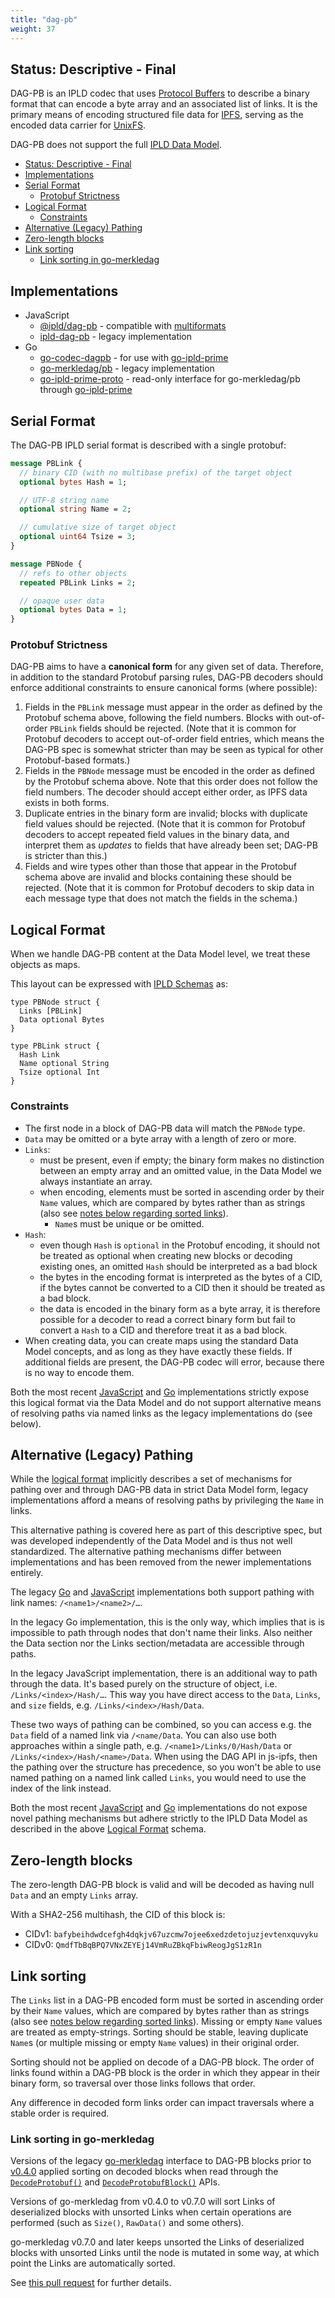 ```yaml
---
title: "dag-pb"
weight: 37
---
```


## Status: Descriptive - Final

DAG-PB is an IPLD codec that uses [Protocol Buffers](https://developers.google.com/protocol-buffers/) to describe a binary format that can encode a byte array and an associated list of links. It is the primary means of encoding structured file data for [IPFS](https://ipfs.io/), serving as the encoded data carrier for [UnixFS](https://docs.ipfs.io/concepts/file-systems/#unix-file-system-unixfs).

DAG-PB does not support the full [IPLD Data Model](/docs/data-model/).

- [Status: Descriptive - Final](#status-descriptive---final)
- [Implementations](#implementations)
- [Serial Format](#serial-format)
  - [Protobuf Strictness](#protobuf-strictness)
- [Logical Format](#logical-format)
  - [Constraints](#constraints)
- [Alternative (Legacy) Pathing](#alternative-legacy-pathing)
- [Zero-length blocks](#zero-length-blocks)
- [Link sorting](#link-sorting)
  - [Link sorting in go-merkledag](#link-sorting-in-go-merkledag)

## Implementations

- JavaScript
  - [@ipld/dag-pb](https://github.com/ipld/js-dag-pb) - compatible with [multiformats](https://github.com/multiformats/js-multiformats)
  - [ipld-dag-pb](https://github.com/ipld/js-ipld-dag-pb) - legacy implementation
- Go
  - [go-codec-dagpb](https://github.com/ipld/go-codec-dagpb) - for use with [go-ipld-prime](https://github.com/ipld/go-ipld-prime)
  - [go-merkledag/pb](https://github.com/ipfs/go-merkledag/tree/master/pb) - legacy implementation
  - [go-ipld-prime-proto](https://github.com/ipld/go-ipld-prime-proto) - read-only interface for go-merkledag/pb through [go-ipld-prime](https://github.com/ipld/go-ipld-prime)

## Serial Format

The DAG-PB IPLD serial format is described with a single protobuf:

```protobuf
message PBLink {
  // binary CID (with no multibase prefix) of the target object
  optional bytes Hash = 1;

  // UTF-8 string name
  optional string Name = 2;

  // cumulative size of target object
  optional uint64 Tsize = 3;
}

message PBNode {
  // refs to other objects
  repeated PBLink Links = 2;

  // opaque user data
  optional bytes Data = 1;
}
```

### Protobuf Strictness

DAG-PB aims to have a **canonical form** for any given set of data. Therefore, in addition to the standard Protobuf parsing rules, DAG-PB decoders should enforce additional constraints to ensure canonical forms (where possible):

1. Fields in the `PBLink` message must appear in the order as defined by the Protobuf schema above, following the field numbers. Blocks with out-of-order `PBLink` fields should be rejected.  (Note that it is common for Protobuf decoders to accept out-of-order field entries, which means the DAG-PB spec is somewhat stricter than may be seen as typical for other Protobuf-based formats.)
2. Fields in the `PBNode` message must be encoded in the order as defined by the Protobuf schema above. Note that this order does not follow the field numbers. The decoder should accept either order, as IPFS data exists in both forms.
3. Duplicate entries in the binary form are invalid; blocks with duplicate field values should be rejected. (Note that it is common for Protobuf decoders to accept repeated field values in the binary data, and interpret them as _updates_ to fields that have already been set; DAG-PB is stricter than this.)
4. Fields and wire types other than those that appear in the Protobuf schema above are invalid and blocks containing these should be rejected. (Note that it is common for Protobuf decoders to skip data in each message type that does not match the fields in the schema.)

## Logical Format

When we handle DAG-PB content at the Data Model level, we treat these objects as maps.

This layout can be expressed with [IPLD Schemas](/docs/schemas/) as:

```ipldsch
type PBNode struct {
  Links [PBLink]
  Data optional Bytes
}

type PBLink struct {
  Hash Link
  Name optional String
  Tsize optional Int
}
```

### Constraints

- The first node in a block of DAG-PB data will match the `PBNode` type.
- `Data` may be omitted or a byte array with a length of zero or more.
- `Links`:
  - must be present, even if empty; the binary form makes no distinction between an empty array and an omitted value, in the Data Model we always instantiate an array.
  - when encoding, elements must be sorted in ascending order by their `Name` values, which are compared by bytes rather than as strings (also see [notes below regarding sorted links](#link-sorting)).
    - `Name`s must be unique or be omitted.
- `Hash`:
  - even though `Hash` is `optional` in the Protobuf encoding, it should not be treated as optional when creating new blocks or decoding existing ones, an omitted `Hash` should be interpreted as a bad block
  - the bytes in the encoding format is interpreted as the bytes of a CID, if the bytes cannot be converted to a CID then it should be treated as a bad block.
  - the data is encoded in the binary form as a byte array, it is therefore possible for a decoder to read a correct binary form but fail to convert a `Hash` to a CID and therefore treat it as a bad block.
- When creating data, you can create maps using the standard Data Model concepts, and as long as they have exactly these fields. If additional fields are present, the DAG-PB codec will error, because there is no way to encode them.

Both the most recent [JavaScript](https://github.com/ipld/js-dag-pb) and [Go](https://github.com/ipld/go-codec-dagpb) implementations strictly expose this logical format via the Data Model and do not support alternative means of resolving paths via named links as the legacy implementations do (see below).

## Alternative (Legacy) Pathing

While the [logical format](#logical-format) implicitly describes a set of mechanisms for pathing over and through DAG-PB data in strict Data Model form, legacy implementations afford a means of resolving paths by privileging the `Name` in links.

This alternative pathing is covered here as part of this descriptive spec, but was developed independently of the Data Model and is thus not well standardized.
The alternative pathing mechanisms differ between implementations and has been removed from the newer implementations entirely.

The legacy [Go](https://github.com/ipfs/go-merkledag/tree/master/pb) and [JavaScript](https://github.com/ipld/js-ipld-dag-pb) implementations both support pathing with link names: `/<name1>/<name2>/…`.

In the legacy Go implementation, this is the only way, which implies that is is impossible to path through nodes that don't name their links. Also neither the Data section nor the Links section/metadata are accessible through paths.

In the legacy JavaScript implementation, there is an additional way to path through the data. It's based purely on the structure of object, i.e. `/Links/<index>/Hash/…`. This way you have direct access to the `Data`, `Links`, and `size` fields, e.g. `/Links/<index>/Hash/Data`.

These two ways of pathing can be combined, so you can access e.g. the `Data` field of a named link via `/<name/Data`. You can also use both approaches within a single path, e.g. `/<name1>/Links/0/Hash/Data` or `/Links/<index>/Hash/<name>/Data`. When using the DAG API in js-ipfs, then the pathing over the structure has precedence, so you won't be able to use named pathing on a named link called `Links`, you would need to use the index of the link instead.

Both the most recent [JavaScript](https://github.com/ipld/js-dag-pb) and [Go](https://github.com/ipld/go-codec-dagpb) implementations do not expose novel pathing mechanisms but adhere strictly to the IPLD Data Model as described in the above [Logical Format](#logical-format) schema.

## Zero-length blocks

The zero-length DAG-PB block is valid and will be decoded as having null `Data` and an empty `Links` array.

With a SHA2-256 multihash, the CID of this block is:

- CIDv1: `bafybeihdwdcefgh4dqkjv67uzcmw7ojee6xedzdetojuzjevtenxquvyku`
- CIDv0: `QmdfTbBqBPQ7VNxZEYEj14VmRuZBkqFbiwReogJgS1zR1n`

## Link sorting

The `Links` list in a DAG-PB encoded form must be sorted in ascending order by their `Name` values, which are compared by bytes rather than as strings (also see [notes below regarding sorted links](#link-sorting)). Missing or empty `Name` values are treated as empty-strings. Sorting should be stable, leaving duplicate `Name`s (or multiple missing or empty `Name` values) in their original order.

Sorting should not be applied on decode of a DAG-PB block. The order of links found within a DAG-PB block is the order in which they appear in their binary form, so traversal over those links follows that order.

Any difference in decoded form links order can impact traversals where a stable order is required.

### Link sorting in go-merkledag

Versions of the legacy [go-merkledag](https://github.com/ipfs/go-merkledag) interface to DAG-PB blocks prior to [v0.4.0](https://github.com/ipfs/go-merkledag/releases/tag/v0.4.0) applied sorting on decoded blocks when read through the [`DecodeProtobuf()`](https://pkg.go.dev/github.com/ipfs/go-merkledag#DecodeProtobuf) and [`DecodeProtobufBlock()`](https://pkg.go.dev/github.com/ipfs/go-merkledag#DecodeProtobufBlock) APIs.

Versions of go-merkledag from v0.4.0 to v0.7.0 will sort Links of deserialized blocks with unsorted Links when certain operations are performed (such as `Size()`, `RawData()` and some others).

go-merkledag v0.7.0 and later keeps unsorted the Links of deserialized blocks with unsorted Links until the node is mutated in some way, at which point the Links are automatically sorted.

See [this pull request](https://github.com/ipfs/go-merkledag/pull/87) for further details.
